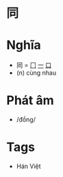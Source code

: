 # 同

# Nghĩa
* 同 = [冂](冂.md) [一](一.md) [口](口.md)
* (n) cùng nhau

# Phát âm
* /đồng/

# Tags
* Hán Việt

